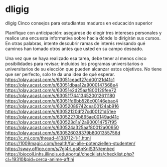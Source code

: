 # dligig
dligig
Cinco consejos para estudiantes maduros en educación superior

Planifique con anticipación: asegúrese de elegir tres intereses personales y realice una encuesta informativa sobre hacia dónde lo dirigirán sus cursos. En otras palabras, intente descubrir ramas de interés revisando qué caminos han tomado otros antes que usted en su campo deseado.

Una vez que se haya realizado esa tarea, debe tener al menos cinco posibilidades para revisar; incluidos los programas universitarios o universitarios de su elección que pueden alcanzar estos objetivos. No tiene que ser perfecto, solo te da una idea de qué esperar.
https://play.acast.com/s/63051ceadf27cd00121d41c1
https://play.acast.com/s/63051dbaa12a9000147568e4
https://play.acast.com/s/63051e2d25aaf800129fee72
https://play.acast.com/s/63051f744134520012611180
https://play.acast.com/s/63051fd6bb528c00146ebac4
https://play.acast.com/s/63052089742cea00124ab916
https://play.acast.com/s/63052120df27cd00121d51ee
https://play.acast.com/s/63052270b865ae00149ad41c
https://play.acast.com/s/630523d1a12a900014757f95
https://play.acast.com/s/630524a325aaf80012a00650
https://play.acast.com/s/630526038379b8001355756d
https://c.mi.com/thread-4138712-1-1.html
https://1009magic.com/health/fur-alle-potenziellen-studenten/
https://sway.office.com/s/7gI4rLga8nKqIS3N/embed
https://biocoll.inhs.illinois.edu/portal/checklists/checklist.php?cl=19310&pid=cerca-anime-affini
